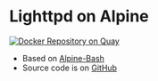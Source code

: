 # Lighttpd on Alpine
[![Docker Repository on Quay](https://quay.io/repository/bashell/alpine-lighttpd/status "Docker Repository on Quay")](https://quay.io/repository/bashell/alpine-lighttpd)
- Based on [Alpine-Bash](https://quay.io/repository/bashell/alpine-bash)
- Source code is on [GitHub](https://github.com/bashell-com/alpine-lighttpd)
